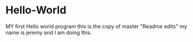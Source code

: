 # Hello-World
MY first Hello world program
this is the copy of master "Readme edits" my name is jeremy and I am doing this.
